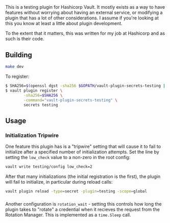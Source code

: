##

This is a testing plugin for Hashicorp Vault. It mostly exists as a way to have features without worrying about
having an external service, or modifying a plugin that has a lot of other considerations. I assume if you're looking
at this you know at least a little about plugin development.

To the extent that it matters, this was written for my job at Hashicorp and as such is their code.

## Building
```sh
make dev
```

To register:
```sh
$ SHA256=$(openssl dgst -sha256 $GOPATH/vault-plugin-secrets-testing | cut -d ' ' -f2)
$ vault plugin register \
        -sha256=$SHA256 \
        -command="vault-plugin-secrets-testing" \
        secrets testing
```

## Usage
### Initialization Tripwire
One feature this plugin has is a "tripwire" setting that will cause it to fail to initialize after
a specified number of initialization attempts. Set the line by setting the `low_check` value to a non-zero in the root config:

```sh
vault write testing/config low_check=2
```

After that many initializations (the initial registration is the first), the plugin will fail to initialize, in
particular during reload calls:

```sh
vault plugin reload -type=secret -plugin=testing -scope=global
```

###
Another configuration is `rotation_wait` - setting this controls how long the plugin takes to "rotate" a credential when
it recieves the request from the Rotation Manager. This is implemented as a `time.Sleep` call.